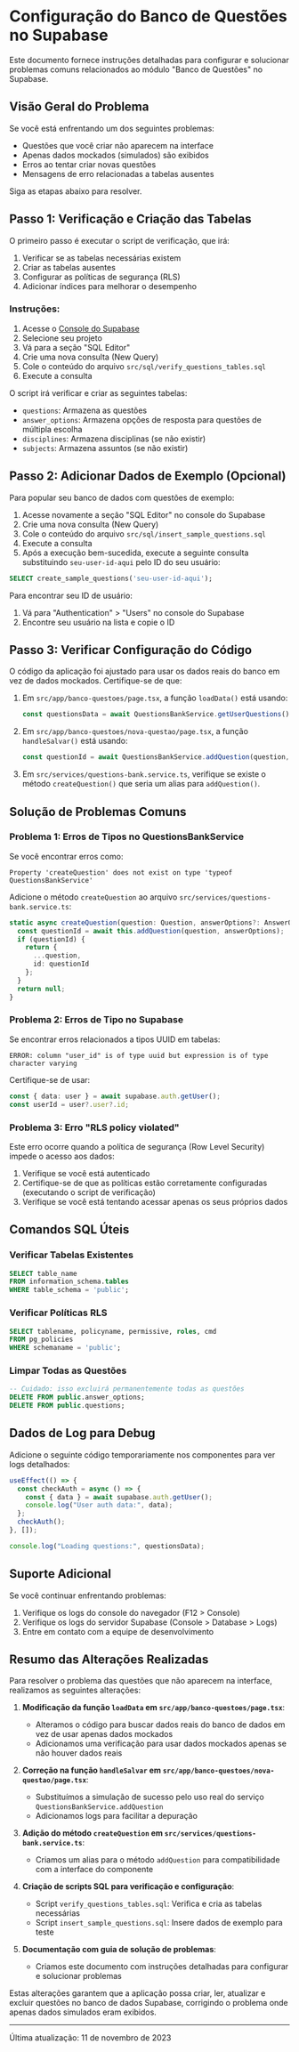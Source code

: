# Configuração do Banco de Questões no Supabase

Este documento fornece instruções detalhadas para configurar e solucionar problemas comuns relacionados ao módulo "Banco de Questões" no Supabase.

## Visão Geral do Problema

Se você está enfrentando um dos seguintes problemas:
- Questões que você criar não aparecem na interface
- Apenas dados mockados (simulados) são exibidos
- Erros ao tentar criar novas questões
- Mensagens de erro relacionadas a tabelas ausentes

Siga as etapas abaixo para resolver.

## Passo 1: Verificação e Criação das Tabelas

O primeiro passo é executar o script de verificação, que irá:
1. Verificar se as tabelas necessárias existem
2. Criar as tabelas ausentes
3. Configurar as políticas de segurança (RLS)
4. Adicionar índices para melhorar o desempenho

### Instruções:

1. Acesse o [Console do Supabase](https://app.supabase.com)
2. Selecione seu projeto
3. Vá para a seção "SQL Editor"
4. Crie uma nova consulta (New Query)
5. Cole o conteúdo do arquivo `src/sql/verify_questions_tables.sql`
6. Execute a consulta

O script irá verificar e criar as seguintes tabelas:
- `questions`: Armazena as questões
- `answer_options`: Armazena opções de resposta para questões de múltipla escolha
- `disciplines`: Armazena disciplinas (se não existir)
- `subjects`: Armazena assuntos (se não existir)

## Passo 2: Adicionar Dados de Exemplo (Opcional)

Para popular seu banco de dados com questões de exemplo:

1. Acesse novamente a seção "SQL Editor" no console do Supabase
2. Crie uma nova consulta (New Query)
3. Cole o conteúdo do arquivo `src/sql/insert_sample_questions.sql`
4. Execute a consulta
5. Após a execução bem-sucedida, execute a seguinte consulta substituindo `seu-user-id-aqui` pelo ID do seu usuário:

```sql
SELECT create_sample_questions('seu-user-id-aqui');
```

Para encontrar seu ID de usuário:
1. Vá para "Authentication" > "Users" no console do Supabase
2. Encontre seu usuário na lista e copie o ID

## Passo 3: Verificar Configuração do Código

O código da aplicação foi ajustado para usar os dados reais do banco em vez de dados mockados. Certifique-se de que:

1. Em `src/app/banco-questoes/page.tsx`, a função `loadData()` está usando:
   ```typescript
   const questionsData = await QuestionsBankService.getUserQuestions();
   ```
   
2. Em `src/app/banco-questoes/nova-questao/page.tsx`, a função `handleSalvar()` está usando:
   ```typescript
   const questionId = await QuestionsBankService.addQuestion(question, answerOptions);
   ```

3. Em `src/services/questions-bank.service.ts`, verifique se existe o método `createQuestion()` que seria um alias para `addQuestion()`.

## Solução de Problemas Comuns

### Problema 1: Erros de Tipos no QuestionsBankService

Se você encontrar erros como:
```
Property 'createQuestion' does not exist on type 'typeof QuestionsBankService'
```

Adicione o método `createQuestion` ao arquivo `src/services/questions-bank.service.ts`:

```typescript
static async createQuestion(question: Question, answerOptions?: AnswerOption[]): Promise<Question | null> {
  const questionId = await this.addQuestion(question, answerOptions);
  if (questionId) {
    return {
      ...question,
      id: questionId
    };
  }
  return null;
}
```

### Problema 2: Erros de Tipo no Supabase

Se encontrar erros relacionados a tipos UUID em tabelas:

```
ERROR: column "user_id" is of type uuid but expression is of type character varying
```

Certifique-se de usar:

```typescript
const { data: user } = await supabase.auth.getUser();
const userId = user?.user?.id;
```

### Problema 3: Erro "RLS policy violated"

Este erro ocorre quando a política de segurança (Row Level Security) impede o acesso aos dados:

1. Verifique se você está autenticado
2. Certifique-se de que as políticas estão corretamente configuradas (executando o script de verificação)
3. Verifique se você está tentando acessar apenas os seus próprios dados

## Comandos SQL Úteis

### Verificar Tabelas Existentes
```sql
SELECT table_name 
FROM information_schema.tables 
WHERE table_schema = 'public';
```

### Verificar Políticas RLS
```sql
SELECT tablename, policyname, permissive, roles, cmd
FROM pg_policies
WHERE schemaname = 'public';
```

### Limpar Todas as Questões
```sql
-- Cuidado: isso excluirá permanentemente todas as questões
DELETE FROM public.answer_options;
DELETE FROM public.questions;
```

## Dados de Log para Debug

Adicione o seguinte código temporariamente nos componentes para ver logs detalhados:

```typescript
useEffect(() => {
  const checkAuth = async () => {
    const { data } = await supabase.auth.getUser();
    console.log("User auth data:", data);
  };
  checkAuth();
}, []);
```

```typescript
console.log("Loading questions:", questionsData);
```

## Suporte Adicional

Se você continuar enfrentando problemas:
1. Verifique os logs do console do navegador (F12 > Console)
2. Verifique os logs do servidor Supabase (Console > Database > Logs)
3. Entre em contato com a equipe de desenvolvimento

## Resumo das Alterações Realizadas

Para resolver o problema das questões que não aparecem na interface, realizamos as seguintes alterações:

1. **Modificação da função `loadData` em `src/app/banco-questoes/page.tsx`**: 
   - Alteramos o código para buscar dados reais do banco de dados em vez de usar apenas dados mockados
   - Adicionamos uma verificação para usar dados mockados apenas se não houver dados reais

2. **Correção na função `handleSalvar` em `src/app/banco-questoes/nova-questao/page.tsx`**:
   - Substituímos a simulação de sucesso pelo uso real do serviço `QuestionsBankService.addQuestion`
   - Adicionamos logs para facilitar a depuração

3. **Adição do método `createQuestion` em `src/services/questions-bank.service.ts`**:
   - Criamos um alias para o método `addQuestion` para compatibilidade com a interface do componente

4. **Criação de scripts SQL para verificação e configuração**:
   - Script `verify_questions_tables.sql`: Verifica e cria as tabelas necessárias
   - Script `insert_sample_questions.sql`: Insere dados de exemplo para teste

5. **Documentação com guia de solução de problemas**:
   - Criamos este documento com instruções detalhadas para configurar e solucionar problemas

Estas alterações garantem que a aplicação possa criar, ler, atualizar e excluir questões no banco de dados Supabase, corrigindo o problema onde apenas dados simulados eram exibidos.

---

Última atualização: 11 de novembro de 2023 